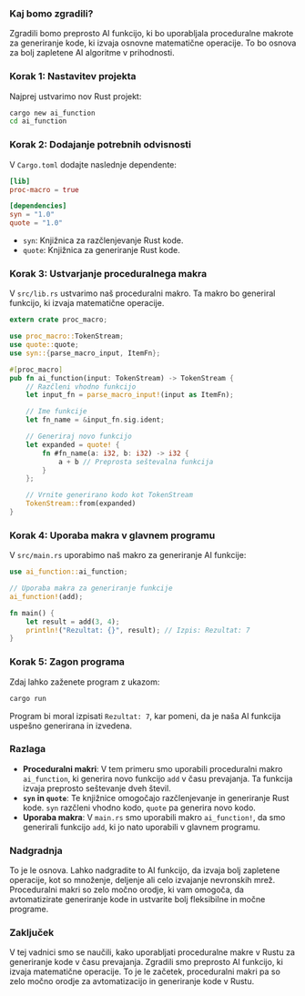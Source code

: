 ### Kaj bomo zgradili?

Zgradili bomo preprosto AI funkcijo, ki bo uporabljala proceduralne makrote za generiranje kode, ki izvaja osnovne matematične operacije. To bo osnova za bolj zapletene AI algoritme v prihodnosti.

### Korak 1: Nastavitev projekta

Najprej ustvarimo nov Rust projekt:

```bash
cargo new ai_function
cd ai_function
```

### Korak 2: Dodajanje potrebnih odvisnosti

V `Cargo.toml` dodajte naslednje dependente:

```toml
[lib]
proc-macro = true

[dependencies]
syn = "1.0"
quote = "1.0"
```

- `syn`: Knjižnica za razčlenjevanje Rust kode.
- `quote`: Knjižnica za generiranje Rust kode.

### Korak 3: Ustvarjanje proceduralnega makra

V `src/lib.rs` ustvarimo naš proceduralni makro. Ta makro bo generiral funkcijo, ki izvaja matematične operacije.

```rust
extern crate proc_macro;

use proc_macro::TokenStream;
use quote::quote;
use syn::{parse_macro_input, ItemFn};

#[proc_macro]
pub fn ai_function(input: TokenStream) -> TokenStream {
    // Razčleni vhodno funkcijo
    let input_fn = parse_macro_input!(input as ItemFn);

    // Ime funkcije
    let fn_name = &input_fn.sig.ident;

    // Generiraj novo funkcijo
    let expanded = quote! {
        fn #fn_name(a: i32, b: i32) -> i32 {
            a + b // Preprosta seštevalna funkcija
        }
    };

    // Vrnite generirano kodo kot TokenStream
    TokenStream::from(expanded)
}
```

### Korak 4: Uporaba makra v glavnem programu

V `src/main.rs` uporabimo naš makro za generiranje AI funkcije:

```rust
use ai_function::ai_function;

// Uporaba makra za generiranje funkcije
ai_function!(add);

fn main() {
    let result = add(3, 4);
    println!("Rezultat: {}", result); // Izpis: Rezultat: 7
}
```

### Korak 5: Zagon programa

Zdaj lahko zaženete program z ukazom:

```bash
cargo run
```

Program bi moral izpisati `Rezultat: 7`, kar pomeni, da je naša AI funkcija uspešno generirana in izvedena.

### Razlaga

- **Proceduralni makri**: V tem primeru smo uporabili proceduralni makro `ai_function`, ki generira novo funkcijo `add` v času prevajanja. Ta funkcija izvaja preprosto seštevanje dveh števil.
- **`syn` in `quote`**: Te knjižnice omogočajo razčlenjevanje in generiranje Rust kode. `syn` razčleni vhodno kodo, `quote` pa generira novo kodo.
- **Uporaba makra**: V `main.rs` smo uporabili makro `ai_function!`, da smo generirali funkcijo `add`, ki jo nato uporabili v glavnem programu.

### Nadgradnja

To je le osnova. Lahko nadgradite to AI funkcijo, da izvaja bolj zapletene operacije, kot so množenje, deljenje ali celo izvajanje nevronskih mrež. Proceduralni makri so zelo močno orodje, ki vam omogoča, da avtomatizirate generiranje kode in ustvarite bolj fleksibilne in močne programe.

### Zaključek

V tej vadnici smo se naučili, kako uporabljati proceduralne makre v Rustu za generiranje kode v času prevajanja. Zgradili smo preprosto AI funkcijo, ki izvaja matematične operacije. To je le začetek, proceduralni makri pa so zelo močno orodje za avtomatizacijo in generiranje kode v Rustu.
